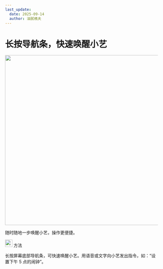 ```yaml
---
last_update:
  date: 2025-09-14
  author: 油腻樵夫
---
```


# 长按导航条，快速唤醒小艺

<img src="https://tips-p01-drcn.dbankcdn.cn/MODEL/DOC/C00B031/resource/card/202508111clkwd/zh-cn/image/figure/10044717_f010_AIVoice.png" width="560" height=""/>


随时随地一步唤醒小艺，操作更便捷。

<img src="https://tips-p01-drcn.dbankcdn.cn/MODEL/EMUI/C00B030/resource/card/202503041becsx/zh-cn/image/common/buttons/fig_method.png" width="24" height="24"/> 方法

长按屏幕底部导航条，可快速唤醒小艺。用语音或文字向小艺发出指令，如：“设置下午 5 点的闹钟”。